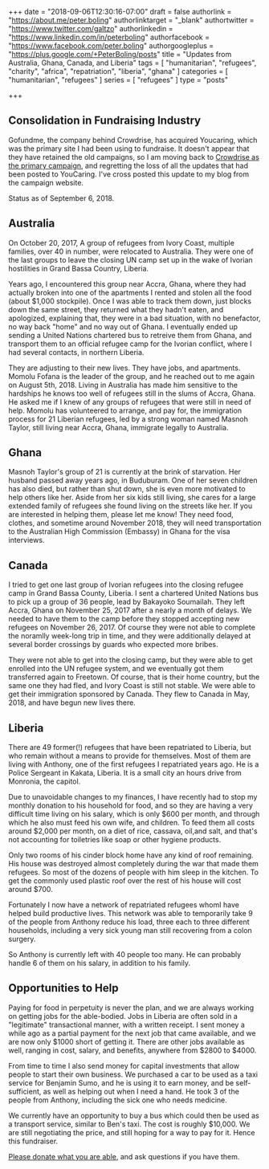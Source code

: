 +++
date = "2018-09-06T12:30:16-07:00"
draft = false
authorlink = "https://about.me/peter.boling"
authorlinktarget = "_blank"
authortwitter = "https://www.twitter.com/galtzo"
authorlinkedin = "https://www.linkedin.com/in/peterboling"
authorfacebook = "https://www.facebook.com/peter.boling"
authorgoogleplus = "https://plus.google.com/+PeterBoling/posts"
title = "Updates from Australia, Ghana, Canada, and Liberia"
tags = [ "humanitarian", "refugees", "charity", "africa", "repatriation", "liberia", "ghana" ]
categories = [ "humanitarian", "refugees" ]
series = [ "refugees" ]
type = "posts"

+++

## Consolidation in Fundraising Industry

Gofundme, the company behind Crowdrise, has acquired Youcaring, which was the primary site I had been using to fundraise.  It doesn't appear that they have retained the old campaigns, so I am moving back to [Crowdrise as the primary campaign](http://www.crowdrise.com/helprefugeeswithhopefortomorrowliberia), and regretting the loss of all the updates that had been posted to YouCaring.  I've cross posted this update to my blog from the campaign website.

Status as of September 6, 2018.

## Australia

On October 20, 2017, A group of refugees from Ivory Coast, multiple families, over 40 in number, were relocated to Australia.  They were one of the last groups to leave the closing UN camp set up in the wake of Ivorian hostilities in Grand Bassa Country, Liberia.

Years ago, I encountered this group near Accra, Ghana, where they had actually broken into one of the apartments I rented and stolen all the food (about $1,000 stockpile).  Once I was able to track them down, just blocks down the same street, they returned what they hadn't eaten, and apologized, explaining that, they were in a bad situation, with no benefactor, no way back "home" and no way out of Ghana.  I eventually ended up sending a United Nations chartered bus to retreive them from Ghana, and transport them to an official refugee camp for the Ivorian conflict, where I had several contacts, in northern Liberia.

They are adjusting to their new lives.  They have jobs, and apartments.  Momolu Fofana is the leader of the group, and he reached out to me again on August 5th, 2018.  Living in Australia has made him sensitive to the hardships he knows too well of refugees still in the slums of Accra, Ghana.  He asked me if I knew of any groups of refugees that were still in need of help.  Momolu has volunteered to arrange, and pay for, the immigration process for 21 Liberian refugees, led by a strong woman named Masnoh Taylor, still living near Accra, Ghana, immigrate legally to Australia.

## Ghana

Masnoh Taylor's group of 21 is currently at the brink of starvation.  Her husband passed away years ago, in Buduburam.  One of her seven children has also died, but rather than shut down, she is even more motivated to help others like her.  Aside from her six kids still living, she cares for a large extended family of refugees she found living on the streets like her.  If you are interested in helping them, please let me know!  They need food, clothes, and sometime around November 2018, they will need transportation to the Australian High Commission (Embassy) in Ghana for the visa interviews.

## Canada

I tried to get one last group of Ivorian refugees into the closing refugee camp in Grand Bassa County, Liberia.  I sent a chartered United Nations bus to pick up a group of 36 people, lead by Bakayoko Soumailah.  They left Accra, Ghana on November 25, 2017 after a nearly a month of delays.  We needed to have them to the camp before they stopped accepting new refugees on November 26, 2017.  Of course they were not able to complete the noramlly week-long trip in time, and they were additionally delayed at several border crossings by guards who expected more bribes.

They were not able to get into the closing camp, but they were able to get enrolled into the UN refugee system, and we eventually got them transferred again to Freetown.  Of course, that is their home country, but the same one they had fled, and Ivory Coast is still not stable.  We were able to get their immigration sponsored by Canada.  They flew to Canada in May, 2018, and have begun new lives there.

## Liberia

There are 49 former(!) refugees that have been repatriated to Liberia, but who remain without a means to provide for themselves.  Most of them are living with Anthony, one of the first refugees I repatriated years ago.  He is a Police Sergeant in Kakata, Liberia.  It is a small city an hours drive from Monronia, the capitol.

Due to unavoidable changes to my finances, I have recently had to stop my monthly donation to his household for food, and so they are having a very difficult time living on his salary, which is only $600 per month, and through which he also must feed his own wife, and children.  To feed them all costs around $2,000 per month, on a diet of rice, cassava, oil,and salt, and that's not accounting for toiletries like soap or other hygiene products.

Only two rooms of his cinder block home have any kind of roof remaining.  His house was destroyed almost completely during the war that made them refugees.  So most of the dozens of people with him sleep in the kitchen.  To get the commonly used plastic roof over the rest of his house will cost around $700.

Fortunately I now have a network of repatriated refugees whomI have helped build productive lives.  This network was able to temporarily take 9 of the people from Anthony reduce his load, three each to three different households, including a very sick young man still recovering from a colon surgery.

So Anthony is currently left with 40 people too many.  He can probably handle 6 of them on his salary, in addition to his family.

## Opportunities to Help

Paying for food in perpetuity is never the plan, and we are always working on getting jobs for the able-bodied.  Jobs in Liberia are often sold in a "legitimate" transactional manner, with a written receipt.  I sent money a while ago as a partial payment for the next job that came available, and we are now only $1000 short of getting it.  There are other jobs available as well, ranging in cost, salary, and benefits, anywhere from $2800 to $4000.

From time to time I also send money for capital investments that allow people to start their own business.  We purchased a car to be used as a taxi service for Benjamin Sumo, and he is using it to earn money, and be self-sufficient, as well as helping out when I need a hand.  He took 3 of the people from Anthony, including the sick one who needs medicine.

We currently have an opportunity to buy a bus which could then be used as a transport service, similar to Ben's taxi.  The cost is roughly $10,000.  We are still negotiating the price, and still hoping for a way to pay for it.  Hence this fundraiser.

[Please donate what you are able](http://www.crowdrise.com/helprefugeeswithhopefortomorrowliberia), and ask questions if you have them.
